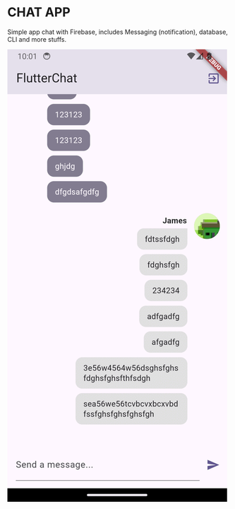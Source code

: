 # CHAT APP

Simple app chat with Firebase, includes Messaging (notification), database, CLI and more stuffs.


![Description](android/screenshots/ezgif-6-ec5ba6fdc0.gif)
